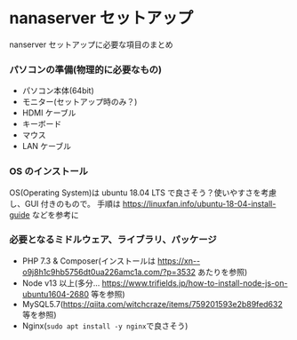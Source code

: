 # nanaserver セットアップ

nanserver セットアップに必要な項目のまとめ

### パソコンの準備(物理的に必要なもの)

- パソコン本体(64bit)
- モニター(セットアップ時のみ？)
- HDMI ケーブル
- キーボード
- マウス
- LAN ケーブル

### OS のインストール

OS(Operating System)は ubuntu 18.04 LTS で良さそう？使いやすさを考慮し、GUI 付きのもので。
手順は https://linuxfan.info/ubuntu-18-04-install-guide などを参考に

### 必要となるミドルウェア、ライブラリ、パッケージ

- PHP 7.3 & Composer(インストールは https://xn--o9j8h1c9hb5756dt0ua226amc1a.com/?p=3532 あたりを参照)
- Node v13 以上(多分... https://www.trifields.jp/how-to-install-node-js-on-ubuntu1604-2680 等を参照)
- MySQL5.7(https://qiita.com/witchcraze/items/759201593e2b89fed632 等を参照)
- Nginx(`sudo apt install -y nginx`で良さそう)
